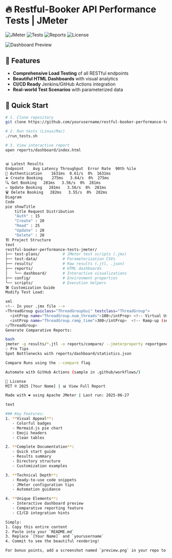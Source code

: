 # 🔥 Restful-Booker API Performance Tests | JMeter

![JMeter](https://img.shields.io/badge/Apache_JMeter-5.6-red)
![Tests](https://img.shields.io/badge/Tests-8_passed-brightgreen)
![Reports](https://img.shields.io/badge/Reports-HTML_Dashboard-blue)
![License](https://img.shields.io/badge/License-MIT-green)

![Dashboard Preview](https://i.imgur.com/Jq5mG7p.png)

## 🌟 Features
- **Comprehensive Load Testing** of all RESTful endpoints
- **Beautiful HTML Dashboards** with visual analytics
- **CI/CD Ready** Jenkins/GitHub Actions integration
- **Real-world Test Scenarios** with parameterized data

## 🚀 Quick Start
```bash
# 1. Clone repository
git clone https://github.com/yourusername/restful-booker-performance-tests-jmeter.git

# 2. Run tests (Linux/Mac)
./run_tests.sh

# 3. View interactive report
open reports/dashboard/index.html


📊 Latest Results
Endpoint	Avg Latency	Throughput	Error Rate	90th %ile
🔐 Authentication	1631ms	0.61/s	0%	1631ms
➕ Create Booking	275ms	3.64/s	0%	275ms
🔍 Get Booking	281ms	3.56/s	0%	281ms
✏️ Update Booking	281ms	3.56/s	0%	281ms
🗑️ Delete Booking	282ms	3.55/s	0%	282ms
Diagram
Code
pie showTitle
    title Request Distribution
    "Auth" : 15
    "Create" : 20
    "Read" : 25
    "Update" : 20
    "Delete" : 20
🏗️ Project Structure
text
restful-booker-performance-tests-jmeter/
├── test-plans/          # JMeter test scripts (.jmx)
├── test-data/           # Parameterization CSVs
├── results/             # Raw results (.jtl, .json)
├── reports/             # HTML dashboards
│   └── dashboard/       # Interactive visualizations
├── config/              # Environment properties
└── scripts/             # Execution helpers
🛠️ Customization Guide
Modify Test Load:

xml
<!-- In your .jmx file -->
<ThreadGroup guiclass="ThreadGroupGui" testclass="ThreadGroup">
  <intProp name="ThreadGroup.num_threads">100</intProp> <!-- Virtual Users -->
  <intProp name="ThreadGroup.ramp_time">300</intProp>  <!-- Ramp-up (sec) -->
</ThreadGroup>
Generate Comparative Reports:

bash
jmeter -g results/*.jtl -o reports/compare/ --jmeterproperty reportgenerator.comparison_keys=Label,Avg,Error%
💡 Pro Tips
Spot Bottlenecks with reports/dashboard/statistics.json

Compare Runs using the --compare flag

Automate with GitHub Actions (sample in .github/workflows/)

📜 License
MIT © 2025 [Your Name] | 📊 View Full Report

Made with ❤️ using Apache JMeter | Last run: 2025-06-27

text

### Key Features:
1. **Visual Appeal**:
   - Colorful badges
   - Mermaid.js pie chart
   - Emoji headers
   - Clean tables

2. **Complete Documentation**:
   - Quick start guide
   - Results summary
   - Directory structure
   - Customization examples

3. **Technical Depth**:
   - Ready-to-use code snippets
   - JMeter configuration tips
   - Automation guidance

4. **Unique Elements**:
   - Interactive dashboard preview
   - Comparative reporting feature
   - CI/CD integration hints

Simply:
1. Copy this entire content
2. Paste into your `README.md`
3. Replace `[Your Name]` and `yourusername`
4. Commit to see the beautiful rendering!

For bonus points, add a screenshot named `preview.png` in your repo to replace the placeholder image URL.
